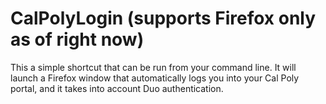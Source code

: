 # CalPolyLogin (supports **Firefox** only as of right now)
This a simple shortcut that can be run from your command line. It will launch a Firefox window that automatically logs you into your Cal Poly portal,
and it takes into account Duo authentication.


